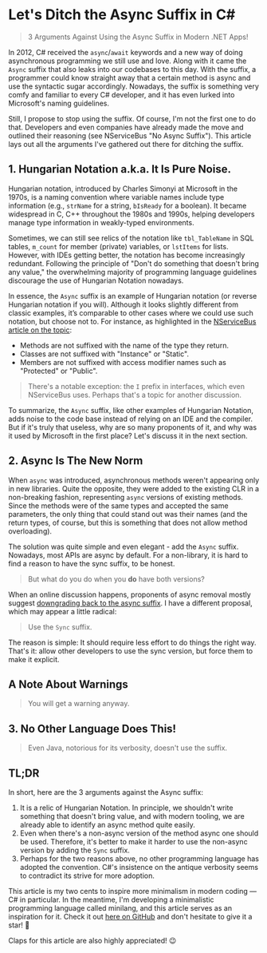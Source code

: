 # Let's Ditch the Async Suffix in C#

> 3 Arguments Against Using the Async Suffix in Modern .NET Apps!

In 2012, C# received the `async`/`await` keywords and a new way of doing asynchronous programming we still use and love. Along with it came the `Async` suffix that also leaks into our codebases to this day. With the suffix, a programmer could know straight away that a certain method is async and use the syntactic sugar accordingly. Nowadays, the suffix is something very comfy and familiar to every C# developer, and it has even lurked into Microsoft's naming guidelines.

Still, I propose to stop using the suffix. Of course, I'm not the first one to do that. Developers and even companies have already made the move and outlined their reasoning (see NServiceBus "No Async Suffix"). This article lays out all the arguments I've gathered out there for ditching the suffix.

## 1. Hungarian Notation a.k.a. It Is Pure Noise.

Hungarian notation, introduced by Charles Simonyi at Microsoft in the 1970s, is a naming convention where variable names include type information (e.g., `strName` for a string, `bIsReady` for a boolean). It became widespread in C, C++ throughout the 1980s and 1990s, helping developers manage type information in weakly-typed environments. 

Sometimes, we can still see relics of the notation like `tbl_TableName` in SQL tables, `m_count` for member (private) variables, or `lstItems` for lists. However, with IDEs getting better, the notation has become increasingly redundant. Following the principle of "Don't do something that doesn't bring any value," the overwhelming majority of programming language guidelines discourage the use of Hungarian Notation nowadays.

In essence, the `Async` suffix is an example of Hungarian notation (or reverse Hungarian notation if you will). Although it looks slightly different from classic examples, it’s comparable to other cases where we could use such notation, but choose not to. For instance, as highlighted in the [NServiceBus article on the topic](https://docs.particular.net/nservicebus/upgrades/5to6/async-suffix#reason-for-no-async-suffix-nservicebus-apis-do-not-follow-hungarian-notation):

- Methods are not suffixed with the name of the type they return.
- Classes are not suffixed with "Instance" or "Static".
- Members are not suffixed with access modifier names such as "Protected" or "Public".

> There's a notable exception: the `I` prefix in interfaces, which even NServiceBus uses. Perhaps that's a topic for another discussion.

To summarize, the `Async` suffix, like other examples of Hungarian Notation, adds noise to the code base instead of relying on an IDE and the compiler. But if it's truly that useless, why are so many proponents of it, and why was it used by Microsoft in the first place? Let's discuss it in the next section.

## 2. Async Is The New Norm

When `async` was introduced, asynchronous methods weren't appearing only in new libraries. Quite the opposite, they were added to the existing CLR in a non-breaking fashion, representing `async` versions of existing methods. Since the methods were of the same types and accepted the same parameters, the only thing that could stand out was their names (and the return types, of course, but this is something that does not allow method overloading). 

The solution was quite simple and even elegant - add the `Async` suffix. Nowadays, most APIs are async by default. For a non-library, it is hard to find a reason to have the sync suffix, to be honest.

> But what do you do when you **do** have both versions?

When an online discussion happens, proponents of async removal mostly suggest [downgrading back to the async suffix](https://www.reddit.com/r/dotnet/comments/10zpxst/comment/j84l6am/?utm_source=share&utm_medium=web3x&utm_name=web3xcss&utm_term=1&utm_content=share_button). I have a different proposal, which may appear a little radical: 

> Use the `Sync` suffix. 

The reason is simple: It should require less effort to do things the right way. That's it: allow other developers to use the sync version, but force them to make it explicit.

## A Note About Warnings

> You will get a warning anyway.

## 3. No Other Language Does This!

> Even Java, notorious for its verbosity, doesn't use the suffix.

## TL;DR

In short, here are the 3 arguments against the Async suffix:

1. It is a relic of Hungarian Notation. In principle, we shouldn't write something that doesn't bring value, and with modern tooling, we are already able to identify an async method quite easily.
2. Even when there's a non-async version of the method async one should be used. Therefore, it's better to make it harder to use the non-async version by adding the `Sync` suffix.
3. Perhaps for the two reasons above, no other programming language has adopted the convention. C#'s insistence on the antique verbosity seems to contradict its strive for more adoption.

This article is my two cents to inspire more minimalism in modern coding — C# in particular. In the meantime, I'm developing a minimalistic programming language called minilang, and this article serves as an inspiration for it. Check it out [here on GitHub](https://github.com/astorDev/minilang) and don't hesitate to give it a star! 🌟

Claps for this article are also highly appreciated! 😉
